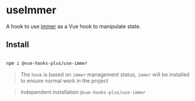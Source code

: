 # useImmer

A hook to use [immer](https://github.com/mweststrate/immer) as a Vue hook to manipulate state.

## Install

```bash

npm i @vue-hooks-plus/use-immer

```

> The `hook` is based on `immer` management status, `immer` will be installed to ensure normal work in the project

> Independent installation `@vue-hooks-plus/use-immer`
